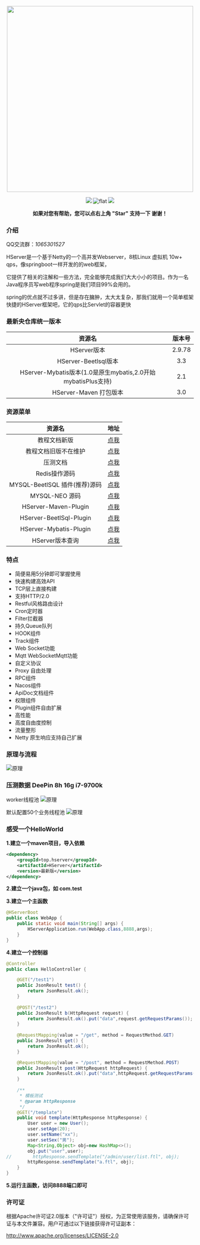 

<p align="center">
<a href="https://doc.hserver.top">
<img src="https://gitee.com/HServer/HServer/raw/master/doc/hserver.png" width="500" />
</a>
</p>
<p align="center">
    <a >
        <img src="https://img.shields.io/badge/Build-Java8-red.svg?style=flat" />
    </a>
    <a >
        <img src="https://img.shields.io/badge/Netty-4.1.65.Final-blue.svg" alt="flat">
    </a>
    <a >
        <img src="https://img.shields.io/badge/Licence-Apache2.0-green.svg?style=flat" />
    </a>

<p align="center">    
    <b>如果对您有帮助，您可以点右上角 "Star" 支持一下 谢谢！</b>
</p>



### 介绍
QQ交流群：*1065301527*

HServer是一个基于Netty的一个高并发Webserver，8核Linux 虚拟机 10w+ qps，像springboot一样开发的的web框架，

它提供了相关的注解和一些方法，完全能够完成我们大大小小的项目。作为一名Java程序员写web程序spring是我们项目99%会用的。

spring的优点就不过多讲，但是存在臃肿，太大太复杂，那我们就用一个简单框架快捷的HServer框架吧，它的qps比Servlet的容器更快


### 最新央仓库统一版本
| 资源名 | 版本号 |
| :----:| :----: |
| HServer版本 | 2.9.78  |
| HServer-Beetlsql版本 | 3.3 |
| HServer-Mybatis版本(1.0是原生mybatis,2.0开始mybatisPlus支持) | 2.1 |
| HServer-Maven 打包版本 | 3.0 |



### 资源菜单

| 资源名 | 地址 |
| :----:| :----: |
| 教程文档新版 | [点我](https://doc.hserver.top)  |
| 教程文档旧版不在维护 | [点我](doc/HServer文档.md)  |
| 压测文档 | [点我](doc/PM.md) |
| Redis操作源码 | [点我](https://gitee.com/HServer/hserver-for-java-redis) |
| MYSQL-BeetlSQL 插件(推荐)源码 | [点我](https://gitee.com/HServer/hserver-for-java-beetlsql) |
| MYSQL-NEO 源码 |  [点我](https://gitee.com/HServer/hserver-for-java-mysql) |
| HServer-Maven-Plugin | [点我](https://gitee.com/HServer/hserver-maven-plugin) |
| HServer-BeetlSql-Plugin | [点我](https://gitee.com/HServer/hserver-plugs-beetlsql) |
| HServer-Mybatis-Plugin | [点我](https://gitee.com/HServer/hserver-plugin-mybatis) |
| HServer版本查询 | [点我](https://repo1.maven.org/maven2/top/hserver/HServer/) |



### 特点

* 简便易用5分钟即可掌握使用
* 快速构建高效API
* TCP层上直接构建
* 支持HTTP/2.0
* Restful风格路由设计
* Cron定时器
* Filter拦截器
* 持久Queue队列
* HOOK组件
* Track组件
* Web Socket功能
* Mqtt WebSocketMqtt功能
* 自定义协议
* Proxy 自由处理
* RPC组件
* Nacos组件
* ApiDoc文档组件
* 权限组件
* Plugin组件自由扩展
* 高性能
* 高度自由度控制
* 流量整形
* Netty 原生响应支持自己扩展


### 原理与流程

![原理](https://gitee.com/HServer/HServer/raw/master/doc/架构图2.jpg)


### 压测数据 DeePin 8h 16g i7-9700k

worker线程池
![原理](https://gitee.com/HServer/HServer/raw/master/doc/w.png)

默认配置50个业务线程池
![原理](https://gitee.com/HServer/HServer/raw/master/doc/b.png)





### 感受一个HelloWorld

**1.建立一个maven项目，导入依赖**

```xml
<dependency>
    <groupId>top.hserver</groupId>
    <artifactId>HServer</artifactId>
    <version>最新版</version>
</dependency>
```



**2.建立一个java包，如 com.test**

**3.建立一个主函数**

```java
@HServerBoot
public class WebApp {
    public static void main(String[] args) {
        HServerApplication.run(WebApp.class,8888,args);
    }
}
```

**4.建立一个控制器**

```java
@Controller
public class HelloController {

    @GET("/test1")
    public JsonResult test() {
        return JsonResult.ok();
    }
    
    @POST("/test2")
    public JsonResult b(HttpRequest request) {
        return JsonResult.ok().put("data",request.getRequestParams());
    }
    
    @RequestMapping(value = "/get", method = RequestMethod.GET)
    public JsonResult get() {
        return JsonResult.ok();
    }

    @RequestMapping(value = "/post", method = RequestMethod.POST)
    public JsonResult post(HttpRequest httpRequest) {
        return JsonResult.ok().put("data",httpRequest.getRequestParams());
    }
    
    /**
     * 模板测试
     * @param httpResponse
     */
    @GET("/template")
    public void template(HttpResponse httpResponse) {
        User user = new User();
        user.setAge(20);
        user.setName("xx");
        user.setSex("男");
        Map<String,Object> obj=new HashMap<>();
        obj.put("user",user);
//        httpResponse.sendTemplate("/admin/user/list.ftl", obj);
        httpResponse.sendTemplate("a.ftl", obj);
    }
}
```

**5.运行主函数，访问8888端口即可**



### 许可证

根据Apache许可证2.0版本（"许可证"）授权，为正常使用该服务，请确保许可证与本文件兼容。用户可通过以下链接获得许可证副本：

http://www.apache.org/licenses/LICENSE-2.0